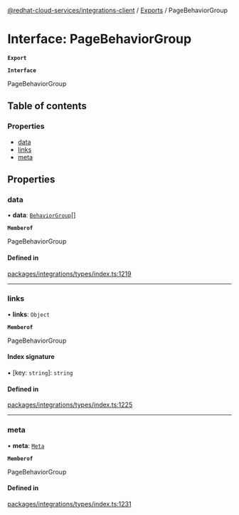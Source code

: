 [@redhat-cloud-services/integrations-client](../README.md) / [Exports](../modules.md) / PageBehaviorGroup

# Interface: PageBehaviorGroup

**`Export`**

**`Interface`**

PageBehaviorGroup

## Table of contents

### Properties

- [data](PageBehaviorGroup.md#data)
- [links](PageBehaviorGroup.md#links)
- [meta](PageBehaviorGroup.md#meta)

## Properties

### data

• **data**: [`BehaviorGroup`](BehaviorGroup.md)[]

**`Memberof`**

PageBehaviorGroup

#### Defined in

[packages/integrations/types/index.ts:1219](https://github.com/RedHatInsights/javascript-clients/blob/master/packages/integrations/types/index.ts#L1219)

___

### links

• **links**: `Object`

**`Memberof`**

PageBehaviorGroup

#### Index signature

▪ [key: `string`]: `string`

#### Defined in

[packages/integrations/types/index.ts:1225](https://github.com/RedHatInsights/javascript-clients/blob/master/packages/integrations/types/index.ts#L1225)

___

### meta

• **meta**: [`Meta`](Meta.md)

**`Memberof`**

PageBehaviorGroup

#### Defined in

[packages/integrations/types/index.ts:1231](https://github.com/RedHatInsights/javascript-clients/blob/master/packages/integrations/types/index.ts#L1231)
